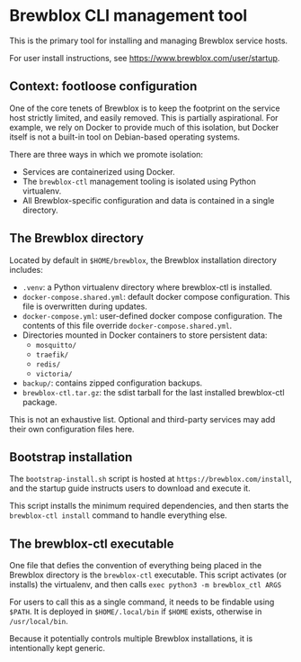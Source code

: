 # Brewblox CLI management tool

This is the primary tool for installing and managing Brewblox service hosts.

For user install instructions, see <https://www.brewblox.com/user/startup>.

## Context: footloose configuration

One of the core tenets of Brewblox is to keep the footprint on the service host strictly limited, and easily removed.
This is partially aspirational. For example, we rely on Docker to provide much of this isolation, but Docker itself is not a built-in tool on Debian-based operating systems.

There are three ways in which we promote isolation:

- Services are containerized using Docker.
- The `brewblox-ctl` management tooling is isolated using Python virtualenv.
- All Brewblox-specific configuration and data is contained in a single directory.

## The Brewblox directory

Located by default in `$HOME/brewblox`, the Brewblox installation directory includes:

- `.venv`: a Python virtualenv directory where brewblox-ctl is installed.
- `docker-compose.shared.yml`: default docker compose configuration. This file is overwritten during updates.
- `docker-compose.yml`: user-defined docker compose configuration. The contents of this file override `docker-compose.shared.yml`.
- Directories mounted in Docker containers to store persistent data:
  - `mosquitto/`
  - `traefik/`
  - `redis/`
  - `victoria/`
- `backup/`: contains zipped configuration backups.
- `brewblox-ctl.tar.gz`: the sdist tarball for the last installed brewblox-ctl package.

This is not an exhaustive list. Optional and third-party services may add their own configuration files here.

## Bootstrap installation

The `bootstrap-install.sh` script is hosted at `https://brewblox.com/install`, and the startup guide instructs users to download and execute it.

This script installs the minimum required dependencies,
and then starts the `brewblox-ctl install` command to handle everything else.

## The brewblox-ctl executable

One file that defies the convention of everything being placed in the Brewblox directory is the `brewblox-ctl` executable.
This script activates (or installs) the virtualenv, and then calls `exec python3 -m brewblox_ctl ARGS`

For users to call this as a single command, it needs to be findable using `$PATH`.
It is deployed in `$HOME/.local/bin` if `$HOME` exists, otherwise in `/usr/local/bin`.

Because it potentially controls multiple Brewblox installations, it is intentionally kept generic.
